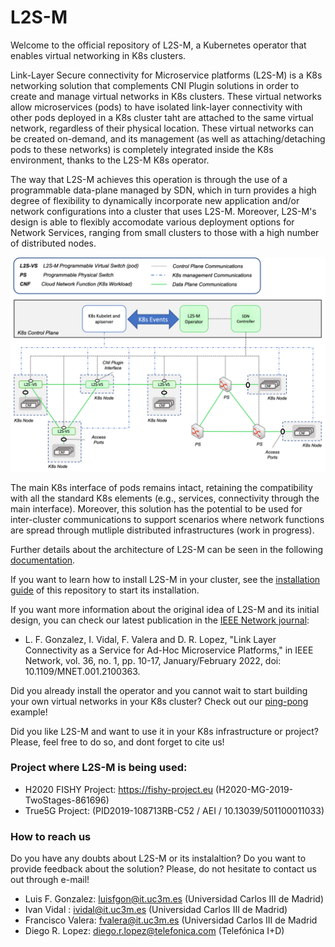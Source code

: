 # L2S-M 
Welcome to the official repository of L2S-M, a Kubernetes operator that enables virtual networking in K8s clusters.

Link-Layer Secure connectivity for Microservice platforms (L2S-M) is a K8s networking solution that complements CNI Plugin solutions in order to create and manage virtual networks in K8s clusters. These virtual networks allow microservices (pods) to have isolated link-layer connectivity with other pods deployed in a K8s cluster taht are attached to the same virtual network, regardless of their physical location. These virtual networks can be created on-demand, and its management (as well as attaching/detaching pods to these networks) is completely integrated inside the K8s environment, thanks to the L2S-M K8s operator.

The way that L2S-M achieves this operation is through the use of a programmable data-plane managed by SDN, which in turn provides a high degree of flexibility to dynamically incorporate new application and/or network configurations into a cluster that uses L2S-M. Moreover, L2S-M's design is able to flexibly accomodate various deployment options for Network Services, ranging from small clusters to those with a high number of distributed nodes. 

![alt text](https://github.com/Networks-it-uc3m/L2S-M/blob/main/v1_architecture.png?raw=true)

The main K8s interface of pods remains intact, retaining the compatibility with all the standard K8s elements (e.g., services, connectivity through the main interface). Moreover, this solution has the potential to be used for inter-cluster communications to support scenarios where network functions are spread through mutliple distributed infrastructures (work in progress).  

Further details about the architecture of L2S-M can be seen in the following [documentation](https://github.com/Networks-it-uc3m/L2S-M/tree/main/K8s).

If you want to learn how to install L2S-M in your cluster, see the [installation guide](https://github.com/Networks-it-uc3m/L2S-M/tree/main/operator) of this repository to start its installation.

If you want more information about the original idea of L2S-M and its initial design, you can check our latest publication in the [IEEE Network journal](https://ieeexplore.ieee.org/document/9740640):

- L. F. Gonzalez, I. Vidal, F. Valera and D. R. Lopez, "Link Layer Connectivity as a Service for Ad-Hoc Microservice Platforms," in IEEE Network, vol. 36, no. 1, pp. 10-17, January/February 2022, doi: 10.1109/MNET.001.2100363.

Did you already install the operator and  you cannot wait to start building your own virtual networks in your K8s cluster? Check out our [ping-pong](https://github.com/Networks-it-uc3m/L2S-M/tree/main/descriptors) example!

Did you like L2S-M and want to use it in your K8s infrastructure or project? Please, feel free to do so, and dont forget to cite us! 

### Project where L2S-M is being used:
- H2020 FISHY Project: https://fishy-project.eu (H2020-MG-2019-TwoStages-861696) 
- True5G Project: (PID2019-108713RB-C52 / AEI / 10.13039/501100011033)

### How to reach us

Do you have any doubts about L2S-M or its instalaltion? Do you want to provide feedback about the solution? Please, do not hesitate to contact us out through e-mail!
- Luis F. Gonzalez: luisfgon@it.uc3m.es (Universidad Carlos III de Madrid)
- Ivan Vidal : ividal@it.uc3m.es (Universidad Carlos III de Madrid)
- Francisco Valera: fvalera@it.uc3m.es (Universidad Carlos III de Madrid
- Diego R. Lopez: diego.r.lopez@telefonica.com (Telefónica I+D)
